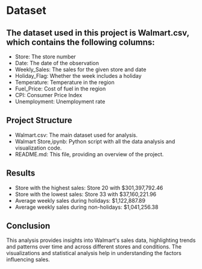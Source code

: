 # Dataset

## The dataset used in this project is Walmart.csv, which contains the following columns:
-	Store: The store number
- Date: The date of the observation
-	Weekly_Sales: The sales for the given store and date
-	Holiday_Flag: Whether the week includes a holiday
-	Temperature: Temperature in the region
-	Fuel_Price: Cost of fuel in the region
-	CPI: Consumer Price Index
-	Unemployment: Unemployment rate
  
## Project Structure
-	Walmart.csv: The main dataset used for analysis.
-	Walmart Store,ipynb: Python script with all the data analysis and visualization code.
-	README.md: This file, providing an overview of the project.
  
## Results
-	Store with the highest sales: Store 20 with $301,397,792.46
-	Store with the lowest sales: Store 33 with $37,160,221.96
-	Average weekly sales during holidays: $1,122,887.89
-	Average weekly sales during non-holidays: $1,041,256.38
  
## Conclusion
This analysis provides insights into Walmart's sales data, highlighting trends and patterns over time and across different stores and conditions. The visualizations and statistical analysis help in understanding the factors influencing sales.



